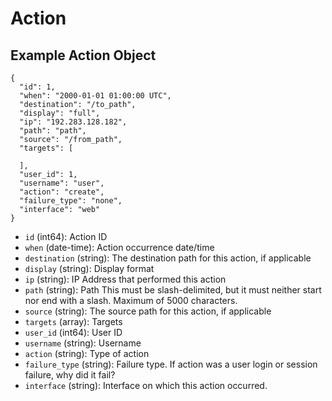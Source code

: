 # Action

## Example Action Object

```
{
  "id": 1,
  "when": "2000-01-01 01:00:00 UTC",
  "destination": "/to_path",
  "display": "full",
  "ip": "192.283.128.182",
  "path": "path",
  "source": "/from_path",
  "targets": [

  ],
  "user_id": 1,
  "username": "user",
  "action": "create",
  "failure_type": "none",
  "interface": "web"
}
```

* `id` (int64): Action ID
* `when` (date-time): Action occurrence date/time
* `destination` (string): The destination path for this action, if applicable
* `display` (string): Display format
* `ip` (string): IP Address that performed this action
* `path` (string): Path This must be slash-delimited, but it must neither start nor end with a slash. Maximum of 5000 characters.
* `source` (string): The source path for this action, if applicable
* `targets` (array): Targets
* `user_id` (int64): User ID
* `username` (string): Username
* `action` (string): Type of action
* `failure_type` (string): Failure type.  If action was a user login or session failure, why did it fail?
* `interface` (string): Interface on which this action occurred.
